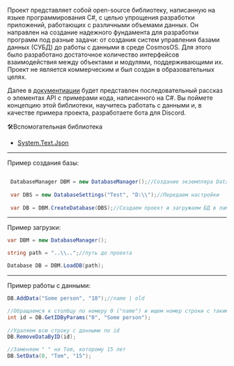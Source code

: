 Проект представляет собой open-source библиотеку, написанную на языке программирования C#, с целью упрощения разработки приложений, работающих с различными объемами данных. Он направлен на создание надежного фундамента для разработки программ под разные задачи: от создания систем управления базами данных (СУБД) до работы с данными в среде CosmosOS. Для этого было разработано достаточное количество интерфейсов взаимодействия между объектами и модулями, поддерживающими их. Проект не является коммерческим и был создан в образовательных целях.

Далее в [документиации](https://nas-3.gitbook.io/nasdatabase/) будет представлен последовательный рассказ о элементах API с примерами кода, написанного на C#.
Вы поймете концепцию этой библиотеки, научитесь работать с данными и, в качестве примера проекта, разработаете бота для Discord.

🛠️Вспомогательная библиотека
* [System.Text.Json](https://learn.microsoft.com/en-us/dotnet/standard/serialization/system-text-json/how-to)
  
____
Пример создания базы:
```C#

 DatabaseManager DBM = new DatabaseManager();//Создание экземпляра DatabaseManager
 
 var DBS = new DatabaseSettings("Test", "D:\\");//Передаем настройки
 
 var DB = DBM.CreateDatabase(DBS);//Создаем проект и загружаем БД в память
```
____
  Пример загрузки:
```c#
var DBM = new DatabaseManager();

string path = "..\\..";//путь до проекта

Database DB = DBM.LoadDB(path);
```
___
  Пример работы с данными: 
```c#
DB.AddData("Some person", "18");//name | old

//Обращаемся к столбцу по номеру 0 ("name") и ищем номер строки с такими данными
int id = DB.GetIDByParams("0", "Some person");
              
//Удаляем всю строку с данными по id
DB.RemoveDataByID(id);

//Заменяем " " на Tom, которому 15 лет
DB.SetData(0, "Tom", "15");

``` 
